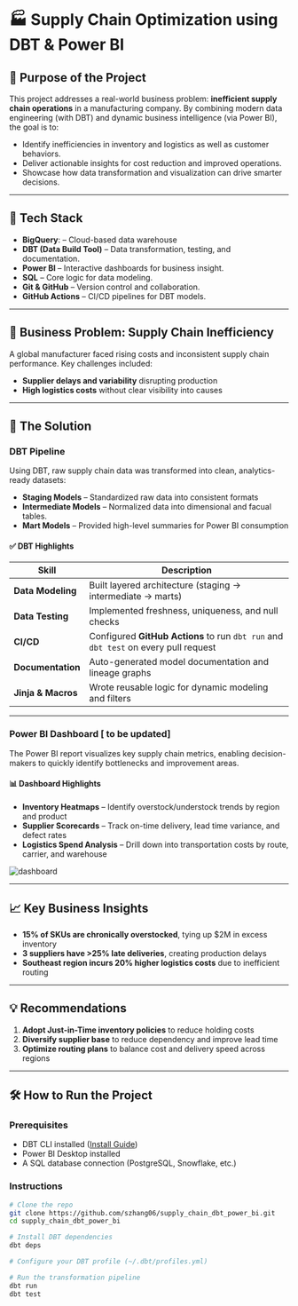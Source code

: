 # 🏭 Supply Chain Optimization using DBT & Power BI

## 🚀 Purpose of the Project

This project addresses a real-world business problem: **inefficient supply chain operations** in a manufacturing company. By combining modern data engineering (with DBT) and dynamic business intelligence (via Power BI), the goal is to:

- Identify inefficiencies in inventory and logistics as well as customer behaviors.
- Deliver actionable insights for cost reduction and improved operations.
- Showcase how data transformation and visualization can drive smarter decisions.

---

## 🔧 Tech Stack

- **BigQuery**: – Cloud-based data warehouse     
- **DBT (Data Build Tool)** – Data transformation, testing, and documentation.
- **Power BI** – Interactive dashboards for business insight.
- **SQL** – Core logic for data modeling.
- **Git & GitHub** – Version control and collaboration.
- **GitHub Actions** – CI/CD pipelines for DBT models.

---

## 🧠 Business Problem: Supply Chain Inefficiency

A global manufacturer faced rising costs and inconsistent supply chain performance. Key challenges included:

- **Supplier delays and variability** disrupting production
- **High logistics costs** without clear visibility into causes

---

## 🧩 The Solution

### DBT Pipeline

Using DBT, raw supply chain data was transformed into clean, analytics-ready datasets:

- **Staging Models** – Standardized raw data into consistent formats
- **Intermediate Models** – Normalized data into dimensional and facual tables.
- **Mart Models** – Provided high-level summaries for Power BI consumption

#### ✅ DBT Highlights

| Skill | Description |
|-------|-------------|
| **Data Modeling** | Built layered architecture (staging → intermediate → marts) |
| **Data Testing** | Implemented freshness, uniqueness, and null checks |
| **CI/CD** | Configured **GitHub Actions** to run `dbt run` and `dbt test` on every pull request |
| **Documentation** | Auto-generated model documentation and lineage graphs |
| **Jinja & Macros** | Wrote reusable logic for dynamic modeling and filters |

---

### Power BI Dashboard [ to be updated]

The Power BI report visualizes key supply chain metrics, enabling decision-makers to quickly identify bottlenecks and improvement areas.

#### 📊 Dashboard Highlights

- **Inventory Heatmaps** – Identify overstock/understock trends by region and product
- **Supplier Scorecards** – Track on-time delivery, lead time variance, and defect rates
- **Logistics Spend Analysis** – Drill down into transportation costs by route, carrier, and warehouse

![dashboard](./images/dashboard_screenshot.png) <!-- Replace with actual image if available -->

---

## 📈 Key Business Insights

- **15% of SKUs are chronically overstocked**, tying up $2M in excess inventory
- **3 suppliers have >25% late deliveries**, creating production delays
- **Southeast region incurs 20% higher logistics costs** due to inefficient routing

---

## 💡 Recommendations

1. **Adopt Just-in-Time inventory policies** to reduce holding costs
2. **Diversify supplier base** to reduce dependency and improve lead time
3. **Optimize routing plans** to balance cost and delivery speed across regions

---

## 🛠️ How to Run the Project

### Prerequisites

- DBT CLI installed ([Install Guide](https://docs.getdbt.com/dbt-cli/installation))
- Power BI Desktop installed
- A SQL database connection (PostgreSQL, Snowflake, etc.)

### Instructions

```bash
# Clone the repo
git clone https://github.com/szhang06/supply_chain_dbt_power_bi.git
cd supply_chain_dbt_power_bi

# Install DBT dependencies
dbt deps

# Configure your DBT profile (~/.dbt/profiles.yml)

# Run the transformation pipeline
dbt run
dbt test

